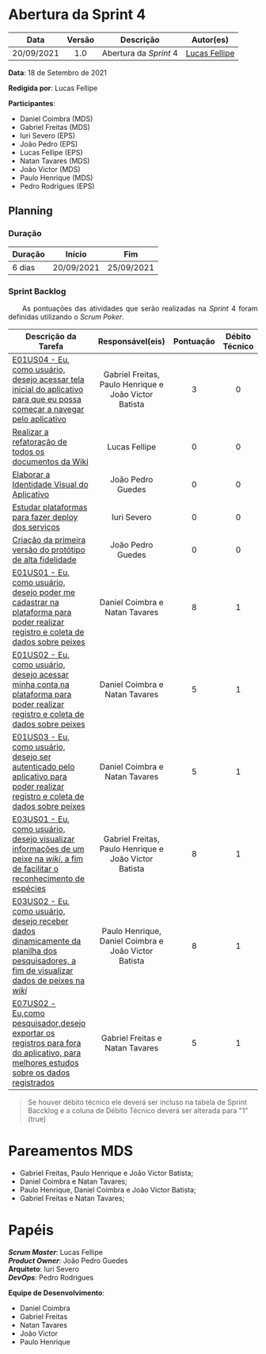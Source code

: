 # Abertura da Sprint 4

|    Data    | Versão |         Descrição         |           Autor(es)           |
| :--------: | :----: | :-----------------------: | :---------------------------: |
| 20/09/2021 |  1.0   | Abertura da *Sprint* 4 | [Lucas Fellipe](https://github.com/lucasfcm9) |

**Data**: 18 de Setembro de 2021

**Redigida por**: Lucas Fellipe

**Participantes**: 

* Daniel Coimbra (MDS)
* Gabriel Freitas (MDS)
* Iuri Severo (EPS)
* João Pedro (EPS)
* Lucas Fellipe (EPS)
* Natan Tavares (MDS)
* João Victor (MDS)
* Paulo Henrique (MDS)
* Pedro Rodrigues (EPS)

## Planning

### Duração

| Duração |   Início   |     Fim    |
| ------- | ---------- | ---------- |
| 6 dias  | 20/09/2021 | 25/09/2021 |

### Sprint Backlog

<p align="justify"> &emsp;&emsp;As pontuações das atividades que serão realizadas na <i>Sprint</i> 4 foram definidas utilizando o <i>Scrum Poker</i>.</p>

| Descrição da Tarefa | Responsável(eis) | Pontuação | Débito Técnico |
| ------------------- | :--------------: | :-------: | :------------: |
| [E01US04 - Eu, como usuário, desejo acessar tela inicial do aplicativo para que eu possa começar a navegar pelo aplicativo](https://github.com/fga-eps-mds/2021.1-Pro-Especies-Docs/issues/86) | Gabriel Freitas, Paulo Henrique e João Victor Batista | 3 | 0 |
| [Realizar a refatoração de todos os documentos da Wiki](https://github.com/fga-eps-mds/2021.1-Pro-Especies-Docs/issues/125) | Lucas Fellipe | 0 | 0 |
| [Elaborar a Identidade Visual do Aplicativo](https://github.com/fga-eps-mds/2021.1-Pro-Especies-Docs/issues/118) | João Pedro Guedes | 0 | 0 |
| [Estudar plataformas para fazer deploy dos serviços](https://github.com/fga-eps-mds/2021.1-Pro-Especies-Docs/issues/124) | Iuri Severo | 0 | 0 |
| [Criação da primeira versão do protótipo de alta fidelidade](https://github.com/fga-eps-mds/2021.1-Pro-Especies-Docs/issues/119) | João Pedro Guedes | 0 | 0 |
| [E01US01 - Eu, como usuário, desejo poder me cadastrar na plataforma para poder realizar registro e coleta de dados sobre peixes](https://github.com/fga-eps-mds/2021.1-Pro-Especies-Docs/issues/43) | Daniel Coimbra e Natan Tavares | 8 | 1 |
| [E01US02 - Eu, como usuário, desejo acessar minha conta na plataforma para poder realizar registro e coleta de dados sobre peixes](https://github.com/fga-eps-mds/2021.1-Pro-Especies-Docs/issues/45) | Daniel Coimbra e Natan Tavares | 5 | 1 |
| [E01US03 - Eu, como usuário, desejo ser autenticado pelo aplicativo para poder realizar registro e coleta de dados sobre peixes](https://github.com/fga-eps-mds/2021.1-Pro-Especies-Docs/issues/46) | Daniel Coimbra e Natan Tavares | 5 | 1 |
| [E03US01 - Eu, como usuário, desejo visualizar informações de um peixe na *wiki*, a fim de facilitar o reconhecimento de espécies](https://github.com/fga-eps-mds/2021.1-Pro-Especies-Docs/issues/77) | Gabriel Freitas, Paulo Henrique e João Victor Batista | 8 | 1 |
| [E03US02 - Eu, como usuário, desejo receber dados dinamicamente da planilha dos pesquisadores, a fim de visualizar dados de peixes na *wiki*](https://github.com/fga-eps-mds/2021.1-Pro-Especies-Docs/issues/76) | Paulo Henrique, Daniel Coimbra e João Victor Batista  | 8 | 1 |
| [E07US02 - Eu,como pesquisador,desejo exportar os registros para fora do aplicativo, para melhores estudos sobre os dados registrados](https://github.com/fga-eps-mds/2021.1-Pro-Especies-Docs/issues/85) |            Gabriel Freitas e Natan Tavares            | 5 | 1 |

> Se houver débito técnico ele deverá ser incluso na tabela de Sprint Baccklog e a coluna de Débito Técnico deverá ser alterada para "1" (true)

# Pareamentos MDS
* Gabriel Freitas, Paulo Henrique e João Victor Batista;
* Daniel Coimbra e Natan Tavares;
* Paulo Henrique, Daniel Coimbra e João Victor Batista;
* Gabriel Freitas e Natan Tavares;

# Papéis
***Scrum Master***: Lucas Fellipe<br>
***Product Owner***: João Pedro Guedes<br>
**Arquiteto**: Iuri Severo<br>
***DevOps***: Pedro Rodrigues<br>

**Equipe de Desenvolvimento**:
* Daniel Coimbra
* Gabriel Freitas
* Natan Tavares
* João Victor
* Paulo Henrique